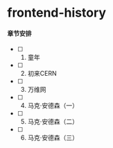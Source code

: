 # frontend-history

#### 章节安排

- [ ] 1. 童年
- [ ] 2. 初来CERN
- [ ] 3. 万维网
- [ ] 4. 马克·安德森（一）
- [ ] 5. 马克·安德森（二）
- [ ] 6. 马克·安德森（三）
